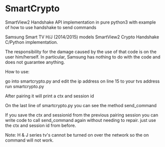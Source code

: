 # SmartCrypto
SmartView2 Handshake API implementation in pure python3 with example of how to use handshake to send commands

Samsung Smart TV H/J (2014/2015) models SmartView2 Crypto Handshake C/Python implementation.

The responsibility for the damage caused by the use of that code is on the user him/herself. In particular, Samsung has nothing to do with the code and does not guarantee anything.

How to use:

go into smartcrypto.py and edit the ip address on line 15 to your tvs address <br>
run smartcrypto.py

After pairing it will print a ctx and session id 

On the last line of smartcrypto.py you can see the method send_command

If you save the ctx and sessionid from the previous pairing session you can write code to call send_command again without needing to repair. just use the ctx and session id from before.

     
Note: H & J series tv's cannot be turned on over the network so the on command will not work. 
